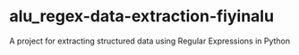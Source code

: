 # alu_regex-data-extraction-fiyinalu
A project for extracting structured data using Regular Expressions in Python

